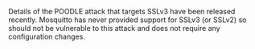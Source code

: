 <!--
.. title: Mosquitto and POODLE
.. slug: mosquitto-and-poodle
.. date: 2014-10-16 15:53:33
.. tags: Security
.. category:
.. link:
.. description:
.. type: text
-->

Details of the POODLE attack that targets SSLv3 have been released recently.
Mosquitto has never provided support for SSLv3 (or SSLv2) so should not be
vulnerable to this attack and does not require any configuration
changes.
